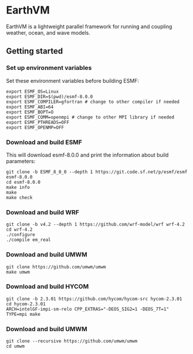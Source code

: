 # EarthVM

EarthVM is a lightweight parallel framework for running and coupling weather, ocean, and wave models.

## Getting started

### Set up environment variables

Set these environment variables before building ESMF:

```
export ESMF_OS=Linux
export ESMF_DIR=$(pwd)/esmf-8.0.0
export ESMF_COMPILER=gfortran # change to other compiler if needed
export ESMF_ABI=64
export ESMF_BOPT=O
export ESMF_COMM=openmpi # change to other MPI library if needed
export ESMF_PTHREADS=OFF
export ESMF_OPENMP=OFF
```

### Download and build ESMF

This will download esmf-8.0.0 and print the information about build parameters:

```
git clone -b ESMF_8_0_0 --depth 1 https://git.code.sf.net/p/esmf/esmf esmf-8.0.0
cd esmf-8.0.0
make info 
make
make check
```

### Download and build WRF

```
git clone -b v4.2 --depth 1 https://github.com/wrf-model/wrf wrf-4.2
cd wrf-4.2
./configure
./compile em_real
```

### Download and build UMWM

```
git clone https://github.com/umwm/umwm
make umwm
```

### Download and build HYCOM

```
git clone -b 2.3.01 https://github.com/hycom/hycom-src hycom-2.3.01
cd hycom-2.3.01
ARCH=intelGF-impi-sm-relo CPP_EXTRAS="-DEOS_SIG2=1 -DEOS_7T=1" TYPE=mpi make
```

### Download and build UMWM

```
git clone --recursive https://github.com/umwm/umwm
cd umwm
```
